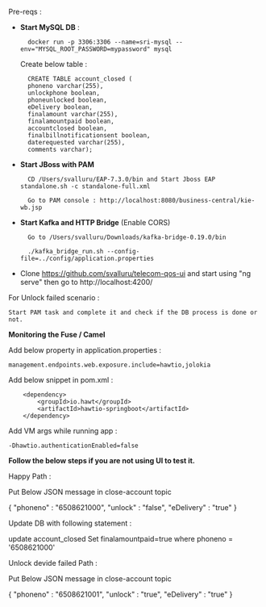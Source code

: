 Pre-reqs : 

- **Start MySQL DB** : 

	 	docker run -p 3306:3306 --name=sri-mysql --env="MYSQL_ROOT_PASSWORD=mypassword" mysql
	
	Create below table : 
	    
	    CREATE TABLE account_closed (
	    phoneno varchar(255),
	    unlockphone boolean,
	    phoneunlocked boolean,
	    eDelivery boolean,
	    finalamount varchar(255),
	    finalamountpaid boolean,
	    accountclosed boolean,
	    finalbillnotificationsent boolean,
	    daterequested varchar(255),
	    comments varchar);
		

- **Start JBoss with PAM**
	
		CD /Users/svalluru/EAP-7.3.0/bin and Start Jboss EAP standalone.sh -c standalone-full.xml
	
		Go to PAM console : http://localhost:8080/business-central/kie-wb.jsp 
	
- **Start Kafka and HTTP Bridge** (Enable CORS)
	
		Go to /Users/svalluru/Downloads/kafka-bridge-0.19.0/bin 
		
		./kafka_bridge_run.sh --config-file=../config/application.properties

- Clone https://github.com/svalluru/telecom-qos-ui and start using "ng serve" then go to http://localhost:4200/


For Unlock failed scenario : 

	Start PAM task and complete it and check if the DB process is done or not.

**Monitoring the Fuse / Camel**

Add below property in application.properties : 
	
	management.endpoints.web.exposure.include=hawtio,jolokia

Add below snippet in pom.xml : 
	
		<dependency>
			<groupId>io.hawt</groupId>
			<artifactId>hawtio-springboot</artifactId>
		</dependency>

Add VM args while running app : 

	-Dhawtio.authenticationEnabled=false


**Follow the below steps if you are not using UI to test it.**

Happy Path : 

Put Below JSON message in close-account topic

{
	"phoneno" : "6508621000",
	"unlock" : "false",
	"eDelivery" : "true"
}

Update DB with following statement : 

update account_closed Set finalamountpaid=true where phoneno = '6508621000'


Unlock devide failed Path : 

Put Below JSON message in close-account topic

{
	"phoneno" : "6508621001",
	"unlock" : "true",
	"eDelivery" : "true"
}
